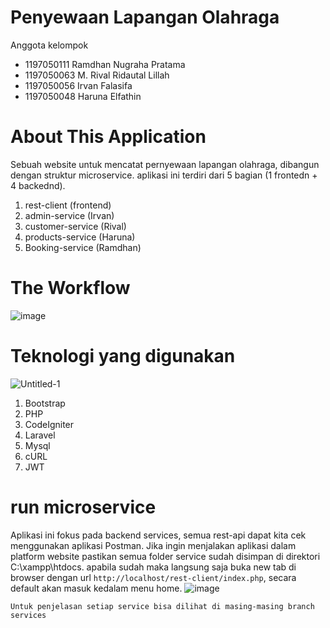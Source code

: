# Penyewaan Lapangan Olahraga
Anggota kelompok
- 1197050111 Ramdhan Nugraha Pratama 
- 1197050063 M. Rival Ridautal Lillah
- 1197050056 Irvan Falasifa 
- 1197050048 Haruna Elfathin

# About This Application
Sebuah website untuk mencatat pernyewaan lapangan olahraga, dibangun dengan struktur microservice. aplikasi ini terdiri dari 5 bagian (1 frontedn + 4 backednd).
1. rest-client       (frontend)
2. admin-service     (Irvan)
3. customer-service  (Rival)
4. products-service  (Haruna)
5. Booking-service   (Ramdhan)

# The Workflow

![image](https://user-images.githubusercontent.com/59037594/198869956-019f2003-ab57-40df-9c65-dff42a097972.png)

# Teknologi yang digunakan

![Untitled-1](https://user-images.githubusercontent.com/59037594/198870012-5fec58b1-d403-4b45-b18a-e09365dafebc.png)

1. Bootstrap
2. PHP
3. CodeIgniter
4. Laravel
5. Mysql
6. cURL
7. JWT

# run microservice

Aplikasi ini fokus pada backend services, semua rest-api dapat kita cek menggunakan aplikasi Postman.
Jika ingin menjalakan aplikasi dalam platform website pastikan semua folder service sudah disimpan di direktori C:\xampp\htdocs. apabila sudah maka langsung saja buka new tab di browser dengan url `http://localhost/rest-client/index.php`, secara default akan masuk kedalam menu home.
![image](https://user-images.githubusercontent.com/59037594/198870538-e1a8056e-fd80-47c1-8bb7-2c37be814c13.png)

`Untuk penjelasan setiap service bisa dilihat di masing-masing branch services`

